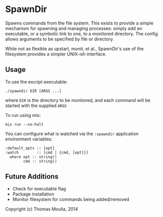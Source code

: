 # SpawnDir

Spawns commands from the file system. This exists to provide a simple
mechanism for spawning and managing processes: simply add an
executable, or a symbolic link to one, to a monitored directory. The config
allows arguments to be specified by file or directory.

While not as flexible as upstart, monit, et al., SpawnDir's use of the
filesystem provides a simpler UNIX-ish interface.

## Usage

To use the escript executable:

    ./spawndir DIR [ARGS ...]

where `DIR` is the directory to be monitored, and each command
will be started with the supplied `ARGS`

To run using mix:

    mix run --no-halt

You can configure what is watched via the `:spawndir` application
environment variables:

    :default_opts :: [opt]
    :watch        :: [cmd | {cmd, [opt]}]
      where opt :: string()
            cmd :: string()


## Future Additions

- Check for executable flag
- Package installation
- Monitor filesystem for commands being added/removed

Copyright (c) Thomas Moulia, 2014
